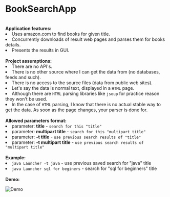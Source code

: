 # BookSearchApp
<br>
  <b>Application features:</b>
  <li>Uses amazon.com to find books for given title.</li>
  <li>Concurrently downloads of result web pages and parses them for books details.</li>
  <li>Presents the results in GUI.</li>
  
<br>
  <b>Project assumptions:</b>
  <li>There are no API's.</li>
  <li>There is no other source where I can get the data from (no databases,
  feeds and such).</li>
  <li>There is no access to the source files (data from public web sites).</li>
  <li>Let's say the data is normal text, displayed in a <code>HTML</code>
  page.</li>
  <li>Although there are <code>HTML</code> parsing libraries like
  <code>jsoup</code> for practice reason they won't be used.</li>
  <li>In the case of <code>HTML</code> parsing, I know that there is no actual
  stable way to get the data. As soon as the page changes, your parser is done
  for.</li>
  
  <br>
  <b>Allowed parameters format:</b>
  <li>parameter: <b>title</b> - <code>search for this "title"</code></li>
  <li>parameter: <b>multipart title</b> -
  <code>search for this "multipart title"</code></li>
  <li>parameter: <b>-t title</b> -
  <code>use previous search results of "title"</code></li>
  <li>parameter: <b>-t multipart title</b> -
  <code>use previous search results of "multipart title"</code></li>
  
  <br>
  <b> Example: </b>
  <li><code>java Launcher -t java</code> - use previous saved search for "java"
  title</li>
  <li><code>java Launcher sql for beginers</code> - search for "sql for
  beginners" title</li>
  
  <br>
  <b> Demo: </b>  <br>
  
 ![Demo](https://github.com/FStefanski/BookSearchApp/blob/master/resources/images/BookSearchApp.gif)

  
